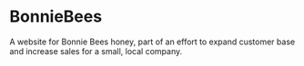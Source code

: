 # BonnieBees
A website for Bonnie Bees honey, part of an effort to expand customer base and increase sales for a small, local company. 
